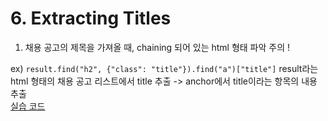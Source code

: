 # 6. Extracting Titles

1. 채용 공고의 제목을 가져올 때, chaining 되어 있는 html 형태 파악 주의 !

ex) `result.find("h2", {"class": "title"}).find("a")["title"]`
result라는 html 형태의 채용 공고 리스트에서 title 추출 -> anchor에서 title이라는 항목의 내용 추출  
[실습 코드](https://github.com/merry-hyelyn/NomadCoder_python/tree/master/%232.%20BUILDING%20A%20JOB%20SCRAPPER%20CODE)
